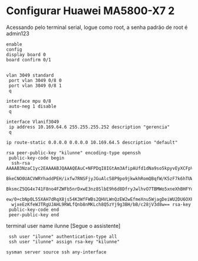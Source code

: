 
# Configurar Huawei MA5800-X7 2

Acessando pelo terminal serial, logue como root, a senha padrão de root é  admin123

```
enable
config
display board 0
board confirm 0/1
```

```

vlan 3049 standard
 port vlan 3049 0/8 0
 port vlan 3049 0/8 1
 q
```

```
interface mpu 0/8
 auto-neg 1 disable
 q
```

```
interface Vlanif3049
 ip address 10.169.64.6 255.255.255.252 description "gerencia"
 q
```

```
ip route-static 0.0.0.0 0.0.0.0 10.169.64.5 description "default"
```

```
rsa peer-public-key "kilunne" encoding-type openssh
 public-key-code begin
  ssh-rsa AAAAB3NzaC1yc2EAAAABJQAAAQEAuC+NFPDqI8IGtAm3AfipAUfd1dNa9so5kpyvEyXCFpVP
  BkeCNO0UACVWRYhaddPEH/ixfw7RNSFjyJGuAlc58P9po9jkwkhRomQBqfW/K5zF7k6hTUW2xj4yfdd9
  BksmcZ5QG4x741F8no4FZWFb5nrDxwE3nz8SlbE9h6d8DfryJwlhvO7TBMWo5xneXhBHFYq5f8OUluqO
  ew/0+cbNp0L55XAH7dRqX8js54K3WfFWBs2QHVLWnQzEW2wEfmeXnu5WjagDeiWU2DU6OXFEp5FZc+r5
  wjxeEzKfeWJTRgUJAHL9RWLfQnb8nMKLch8Q5zYj9g3BH/bB/c28jV3d8w== rsa-key
 public-key-code end
 peer-public-key end
```

terminal user name ilunne
[Segue o assistente]

```
 ssh user "ilunne" authentication-type all
 ssh user "ilunne" assign rsa-key "kilunne"
```

```
sysman server source ssh any-interface
```